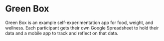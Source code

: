 Green Box
=========

Green Box is an example self-experimentation app for food, weight, and wellness.
Each participant gets their own Google Spreadsheet to hold their data and a mobile app to track and reflect on that data.
